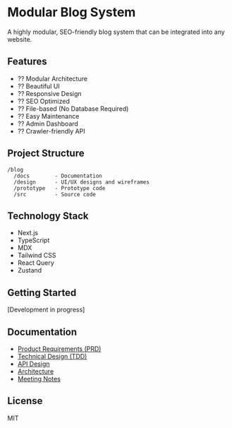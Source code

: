 # Modular Blog System

A highly modular, SEO-friendly blog system that can be integrated into any website.

## Features

- ?? Modular Architecture
- ?? Beautiful UI
- ?? Responsive Design
- ?? SEO Optimized
- ?? File-based (No Database Required)
- ?? Easy Maintenance
- ?? Admin Dashboard
- ?? Crawler-friendly API

## Project Structure

```
/blog
  /docs        - Documentation
  /design      - UI/UX designs and wireframes
  /prototype   - Prototype code
  /src         - Source code
```

## Technology Stack

- Next.js
- TypeScript
- MDX
- Tailwind CSS
- React Query
- Zustand

## Getting Started

[Development in progress]

## Documentation

- [Product Requirements (PRD)](./PRD.md)
- [Technical Design (TDD)](./TDD.md)
- [API Design](./API.md)
- [Architecture](./ARCHITECTURE.md)
- [Meeting Notes](./MEETING_NOTES.md)

## License

MIT
